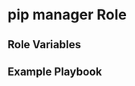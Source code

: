 
pip manager Role
=======================


Role Variables
----------------


Example Playbook
----------------


